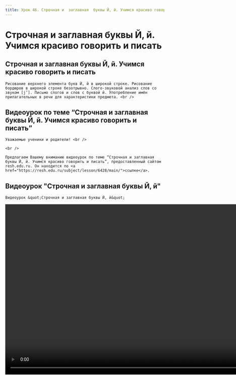 ```yaml
---
title: Урок 46. Строчная и  заглавная  буквы Й, й. Учимся красиво говорить и писать
---
```


# Строчная и  заглавная  буквы Й, й. Учимся красиво говорить и писать

## Строчная и заглавная буквы Й, й. Учимся красиво говорить и писать

<p>
	Рисование верхнего элемента букв Й, й в широкой строке. Рисование бордюров в широкой строке безотрывно. Слого-звуковой анализ слов со звуком [j’]. Письмо слогов и слов с буквой й. Употребление имён прилагательных в речи для характеристики предмета. <br />
</p>

## Видеоурок по теме “Строчная и заглавная буквы Й, й. Учимся красиво говорить и писать”

<p>
	Уважаемые ученики и родители! <br /> 
</p>
<p>
	<br /> 
</p>
<p>
	Предлагаем Вашему вниманию видеоурок по теме “Строчная и заглавная буквы Й, й. Учимся красиво говорить и писать”, предоставленный сайтом resh.edu.ru. Он находится по <a href="https://resh.edu.ru/subject/lesson/6428/main/">ссылке</a>.
</p>

## Видеоурок "Строчная и заглавная буквы Й, й"

<p>
	Видеоурок &quot;Строчная и заглавная буквы Й, й&quot;
</p>


<video width="960" height="540" controls>
  <source src="https://vod-progressive.akamaized.net/exp=1667466183~acl=%2Fvimeo-prod-skyfire-std-us%2F01%2F4547%2F12%2F322736934%2F1254959538.mp4~hmac=2ad22f490319d4fe1c6e155117c90c4b3f9076bc6275a743e5e2977ec818e91a/vimeo-prod-skyfire-std-us/01/4547/12/322736934/1254959538.mp4" type="video/mp4">
Your browser does not support the video tag.
</video>
